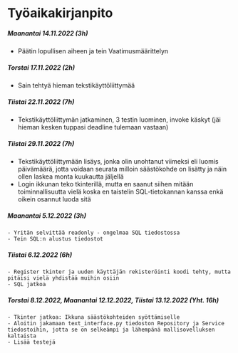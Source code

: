 # Työaikakirjanpito

##### Maanantai 14.11.2022 (3h)
  - Päätin lopullisen aiheen ja tein Vaatimusmäärittelyn

##### Torstai 17.11.2022 (2h)
  - Sain tehtyä hieman tekstikäyttöliittymää

##### Tiistai 22.11.2022 (7h)
  - Tekstikäyttöliittymän jatkaminen, 3 testin luominen, invoke käskyt (jäi hieman kesken tuppasi deadline tulemaan vastaan)

##### Tiistai 29.11.2022 (7h)
   - Tekstikäyttöliittymään lisäys, jonka olin unohtanut viimeksi eli luomis päivämäärä, jotta voidaan seurata milloin säästökohde on lisätty ja näin ollen laskea monta kuukautta jäljellä
   - Login ikkunan teko tkinterillä, mutta en saanut siihen mitään toiminnallisuutta vielä koska en taistelin SQL-tietokannan kanssa enkä oikein osannut luoda sitä

##### Maanantai 5.12.2022 (3h)
    - Yritän selvittää readonly - ongelmaa SQL tiedostossa
    - Tein SQL:n alustus tiedostot

##### Tiistai 6.12.2022 (6h)
    - Register tkinter ja uuden käyttäjän rekisteröinti koodi tehty, mutta pitäisi vielä yhdistää muihin osiin
    - SQL jatkoa

##### Torstai 8.12.2022, Maanantai 12.12.2022, Tiistai 13.12.2022 (Yht. 16h)
    - Tkinter jatkoa: Ikkuna säästökohteiden syöttämiselle
    - Aloitin jakamaan text_interface.py tiedoston Repository ja Service tiedostoihin, jotta se on selkeämpi ja lähempänä mallisovelluksen kaltaista
    - Lisää testejä
